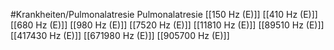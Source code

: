 #Krankheiten/Pulmonalatresie
Pulmonalatresie
[[150 Hz (E)]]
[[410 Hz (E)]]
[[680 Hz (E)]]
[[980 Hz (E)]]
[[7520 Hz (E)]]
[[11810 Hz (E)]]
[[89510 Hz (E)]]
[[417430 Hz (E)]]
[[671980 Hz (E)]]
[[905700 Hz (E)]]